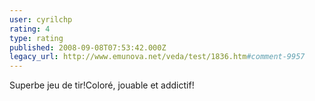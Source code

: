 ```yaml
---
user: cyrilchp
rating: 4
type: rating
published: 2008-09-08T07:53:42.000Z
legacy_url: http://www.emunova.net/veda/test/1836.htm#comment-9957
---
```

Superbe jeu de tir!Coloré, jouable et addictif!